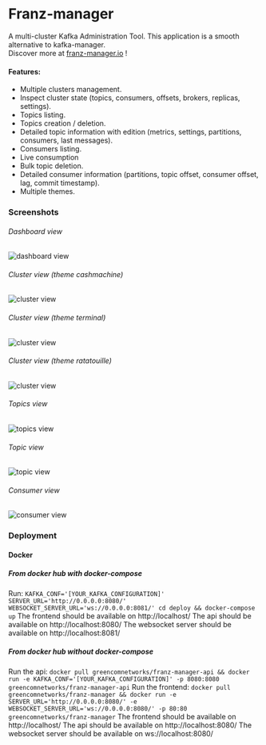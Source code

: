 # Franz-manager
A multi-cluster Kafka Administration Tool.
This application is a smooth alternative to kafka-manager.  
Discover more at [franz-manager.io](https://www.franz-manager.io/) !

#### Features:
- Multiple clusters management.
- Inspect cluster state (topics, consumers, offsets, brokers, replicas, settings).
- Topics listing.
- Topics creation / deletion.
- Detailed topic information with edition (metrics, settings, partitions, consumers, last messages).
- Consumers listing.
- Live consumption
- Bulk topic deletion.
- Detailed consumer information (partitions, topic offset, consumer offset, lag, commit timestamp).
- Multiple themes.
 
### Screenshots
###### Dashboard view
![dashboard view](https://github.com/GreenCom-Networks/franz-manager/blob/master/documentation/images/dashboard_view.jpg?raw=true)
###### Cluster view (theme cashmachine)
![cluster view](https://github.com/GreenCom-Networks/franz-manager/blob/master/documentation/images/cluster_view.jpg?raw=true)
###### Cluster view (theme terminal)
![cluster view](https://github.com/GreenCom-Networks/franz-manager/blob/master/documentation/images/cluster_view_terminal.jpg?raw=true)
###### Cluster view (theme ratatouille)
![cluster view](https://github.com/GreenCom-Networks/franz-manager/blob/master/documentation/images/cluster_view_ratatouille.jpg?raw=true)
###### Topics view
![topics view](https://github.com/GreenCom-Networks/franz-manager/blob/master/documentation/images/topics_view.jpg?raw=true)
###### Topic view
![topic view](https://github.com/GreenCom-Networks/franz-manager/blob/master/documentation/images/topic_view.jpg?raw=true)
###### Consumer view
![consumer view](https://github.com/GreenCom-Networks/franz-manager/blob/master/documentation/images/consumer_view.jpg?raw=true)

### Deployment
#### Docker
##### From docker hub with docker-compose
Run: `KAFKA_CONF='[YOUR_KAFKA_CONFIGURATION]' SERVER_URL='http://0.0.0.0:8080/' WEBSOCKET_SERVER_URL='ws://0.0.0.0:8081/' cd deploy && docker-compose up`
The frontend should be available on http://localhost/
The api should be available on http://localhost:8080/
The websocket server should be available on http://localhost:8081/

##### From docker hub without docker-compose
Run the api: `docker pull greencomnetworks/franz-manager-api && docker run -e KAFKA_CONF='[YOUR_KAFKA_CONFIGURATION]' -p 8080:8080 greencomnetworks/franz-manager-api`
Run the frontend: `docker pull greencomnetworks/franz-manager && docker run -e SERVER_URL='http://0.0.0.0:8080/' -e WEBSOCKET_SERVER_URL='ws://0.0.0.0:8080/' -p 80:80 greencomnetworks/franz-manager`
The frontend should be available on http://localhost/
The api should be available on http://localhost:8080/
The websocket server should be available on ws://localhost:8080/